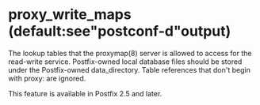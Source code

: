 # proxy_write_maps (default:see"postconf-d"output) 

 The lookup tables that the proxymap(8) server is allowed to
access for the read-write service. Postfix-owned local database
files should be stored under the Postfix-owned data_directory.
Table references that don't begin with proxy: are ignored.  


This feature is available in Postfix 2.5 and later.



